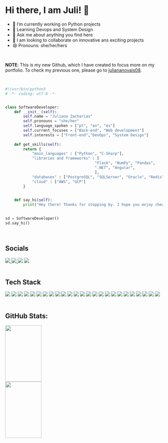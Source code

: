  # Hi there, I am Juli! 👋

- 🔭 I’m currently working on Python projects
- 🌱 Learning Devops and System Design
- 💬 Ask me about anything you find here
- 👯 I am looking to collaborate on innovative ans exciting projects
- 😄 Pronouns: she/her/hers

<br>

**NOTE**: This is my new Github, which I have created to focus more on my portfolio. To check my previous one, please go to [juliananovais08](https://github.com/juliananovais08/). 

<br>

```python
#!/usr/bin/python3
# -*- coding: utf-8 -*-


class SoftwareDeveloper:
    def __init__(self):
        self.name = "Juliana Zacharias"
        self.pronouns = "she/her"
        self.language_spoken = ["pt", "en", "es"]
        self.current_focuses = ["Back-end", "Web development"]
        self.interests = ["Front-end","DevOps", "System Design"]
     
    def get_skills(self):
        return {
            "main_languages" : ["Python", "C-Sharp"],
            "libraries and frameworks" : [
                                        "Flask", "NumPy", "Pandas", 
                                        ".NET", "Angular",
                                        ],
            "databases" : ["PostgreSQL", "SQLServer", "Oracle", "Redis"]
            "cloud" : ["AWS", "GCP"]
        }
        

    def say_hi(self):
        print("Hey there! Thanks for stopping by. I hope you enjoy checking out my work!")
        

sd = SoftwareDeveloper()
sd.say_hi()
```
<br>

## Socials

<div> 
  <a href="https://github.com/julianazacharias" target="_blank"><img src="https://img.shields.io/badge/GitHub-181717.svg?style=for-the-badge&logo=GitHub&logoColor=white" target="_blank">
  <a href="https://www.linkedin.com/in/juliana-z-a51a0111b/" target="_blank"><img src="https://img.shields.io/badge/-LinkedIn-%230077B5?style=for-the-badge&logo=linkedin&logoColor=white" target="_blank">
  <a href="https://julianazacharias.hashnode.dev/" target="_blank"><img src="https://img.shields.io/badge/Hashnode-2962FF?style=for-the-badge&logo=hashnode&logoColor=white"></a>
  <a href="https://hackernoon.com/u/julianazacharias" target="_blank"><img src="https://img.shields.io/badge/Hacker%20Noon-00FE00.svg?style=for-the-badge&logo=Hacker-Noon&logoColor=white"></a>
<div>

<br>
   
## Tech Stack

  <div> 
   <a><img src="https://img.shields.io/badge/Python-3776AB.svg?style=for-the-badge&logo=Python&logoColor=white" target="_blank">
   <a><img src="https://img.shields.io/badge/Flask-000000.svg?style=for-the-badge&logo=Flask&logoColor=white" target="_blank">
   <a><img src="https://img.shields.io/badge/NumPy-013243.svg?style=for-the-badge&logo=NumPy&logoColor=white" target="_blank">
   <a><img src="https://img.shields.io/badge/pandas-150458.svg?style=for-the-badge&logo=pandas&logoColor=white" target="_blank">
   <a><img src="https://img.shields.io/badge/C%20Sharp-239120.svg?style=for-the-badge&logo=C-Sharp&logoColor=white" target="_blank">
   <a><img src="https://img.shields.io/badge/.NET-512BD4.svg?style=for-the-badge&logo=dotnet&logoColor=white" target="_blank">
   <a><img src="https://img.shields.io/badge/HTML5-E34F26.svg?style=for-the-badge&logo=HTML5&logoColor=white" target="_blank">
   <a><img src="https://img.shields.io/badge/CSS3-1572B6.svg?style=for-the-badge&logo=CSS3&logoColor=white" target="_blank">
   <a><img src="https://img.shields.io/badge/Sass-CC6699.svg?style=for-the-badge&logo=Sass&logoColor=white" target="_blank">    
   <a><img src="https://img.shields.io/badge/Bootstrap-7952B3.svg?style=for-the-badge&logo=Bootstrap&logoColor=white" target="_blank">
   <a><img src="https://img.shields.io/badge/JavaScript-F7DF1E.svg?style=for-the-badge&logo=JavaScript&logoColor=black" target="_blank">
   <a><img src="https://img.shields.io/badge/TypeScript-3178C6.svg?style=for-the-badge&logo=TypeScript&logoColor=white" target="_blank">
   <a><img src="https://img.shields.io/badge/Angular-DD0031.svg?style=for-the-badge&logo=Angular&logoColor=white" target="_blank">
   <a><img src="https://img.shields.io/badge/Git-F05032.svg?style=for-the-badge&logo=Git&logoColor=white" target="_blank">
   <a><img src="https://img.shields.io/badge/Docker-2496ED.svg?style=for-the-badge&logo=Docker&logoColor=white" target="_blank">
   <a><img src="https://img.shields.io/badge/Kubernetes-326CE5.svg?style=for-the-badge&logo=Kubernetes&logoColor=white" target="_blank">
   <a><img src="https://img.shields.io/badge/Google%20Cloud-4285F4.svg?style=for-the-badge&logo=Google-Cloud&logoColor=white" target="_blank">
   <a><img src="https://img.shields.io/badge/Amazon%20AWS-232F3E.svg?style=for-the-badge&logo=Amazon-AWS&logoColor=white" target="_blank">
   <a><img src="https://img.shields.io/badge/PostgreSQL-4169E1.svg?style=for-the-badge&logo=PostgreSQL&logoColor=white" target="_blank">
   <a><img src="https://img.shields.io/badge/Microsoft%20SQL%20Server-CC2927.svg?style=for-the-badge&logo=Microsoft-SQL-Server&logoColor=white" target="_blank">
   <a><img src="https://img.shields.io/badge/Redis-DC382D.svg?style=for-the-badge&logo=Redis&logoColor=white" target="_blank">  
   <a><img src="https://img.shields.io/badge/Ubuntu-E95420.svg?style=for-the-badge&logo=Ubuntu&logoColor=white" target="_blank">
   <a><img src="https://img.shields.io/badge/Linux-FCC624.svg?style=for-the-badge&logo=Linux&logoColor=black" target="_blank">
   <a><img src="https://img.shields.io/badge/Windows-0078D4.svg?style=for-the-badge&logo=Windows&logoColor=white" target="_blank">
   <a><img src="https://img.shields.io/badge/Jira-0052CC.svg?style=for-the-badge&logo=Jira&logoColor=white" target="_blank">
  <div>

  <br>

## GitHub Stats:

<div align="rigth">
  <a href="https://github.com/julianazacharias">
  <img width="48%" height="180em" src="https://github-readme-stats.vercel.app/api?username=julianazacharias&hide=stars,prs,issues,contribs&theme=nightowl&include_all_commits=true&count_private=true"/>
   <br/>
  <img width="48%" height="180em" src="https://github-readme-stats.vercel.app/api/top-langs/?username=julianazacharias&layout=compact&&hide_progress=true&theme=nightowl"/>
</div>


